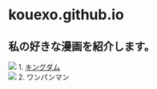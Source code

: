 # kouexo.github.io
## 私の好きな漫画を紹介します。
![](/assets/images/chameleon.png)
1\. [キングダム](https://youngjump.jp/kingdom/ "キングダム")<br>
![](/kouexo.github.io/docs/assets/images/R.png)
2\. ワンパンマン